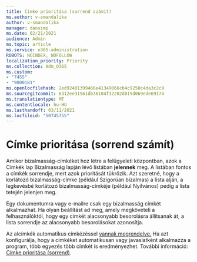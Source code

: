 ```yaml
---
title: Címke prioritása (sorrend számít)
ms.author: v-smandalika
author: v-smandalika
manager: dansimp
ms.date: 02/21/2021
audience: Admin
ms.topic: article
ms.service: o365-administration
ROBOTS: NOINDEX, NOFOLLOW
localization_priority: Priority
ms.collection: Adm_O365
ms.custom:
- "7455"
- "9000181"
ms.openlocfilehash: 2ed92401399466e41349066cb4c9250c4da3c2c9
ms.sourcegitcommit: 6312ee31561db36104f32282d019d069ede69174
ms.translationtype: MT
ms.contentlocale: hu-HU
ms.lasthandoff: 03/11/2021
ms.locfileid: "50745755"
---
```

# <a name="label-priority-order-matters"></a>Címke prioritása (sorrend számít)

Amikor bizalmasság-címkéket hoz létre a felügyeleti központban, azok a Címkék lap Bizalmasság lapján lévő listában **jelennek** meg.  A listában fontos a címkék sorrendje, mert azok prioritását tükrözik. Azt szeretné, hogy a korlátozó bizalmasság-címke (például Szigorúan bizalmas) a lista alján, a legkevésbé korlátozó bizalmasság-címkéje (például Nyilvános) pedig a lista tetején jelenjen meg.

Egy dokumentumra vagy e-mailre csak egy bizalmasság címkét alkalmazhat. Ha olyan beállítást ad meg, amely megköveteli a felhasználóktól, hogy egy címkét alacsonyabb besorolásra állítsanak át, a lista sorrendje az alacsonyabb besorolásokat azonosítja.

Az alcímkék automatikus címkézéssel [vannak megrendelve.](https://docs.microsoft.com/microsoft-365/compliance/apply-sensitivity-label-automatically) Ha azt konfigurálja, hogy a címkéket automatikusan vagy javaslatként alkalmazza a program, több egyezés több címkét is eredményezhet. További információ: [Címke prioritása (sorrend)](https://docs.microsoft.com/microsoft-365/compliance/sensitivity-labels).